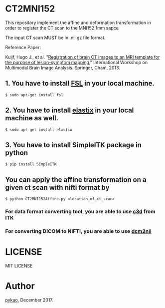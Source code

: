 # CT2MNI152 

This repository implement the affine and deformation transformation in order to register the CT scan to the MNI152 1mm sapce

The input CT scan MUST be in .nii.gz file format.

Reference Paper: 

Kuijf, Hugo J., et al. "[Registration of brain CT images to an MRI template for the purpose of lesion-symptom mapping.](https://link.springer.com/content/pdf/10.1007%2F978-3-319-02126-3_12.pdf)" International Workshop on Multimodal Brain Image Analysis. Springer, Cham, 2013.

## 1. You have to install [FSL](https://fsl.fmrib.ox.ac.uk/fsl/fslwiki) in your local machine. 

```
$ sudo apt-get install fsl
```
## 2. You have to install [elastix](http://elastix.isi.uu.nl/) in your local machine as well.
```
$ sudo apt-get install elastix
```
## 3. You have to install SimpleITK package in python
```
$ pip install SimpleITK
```

## You can apply the affine transformation on a given ct scan with nifti format by 
```
$ python CT2MNI152Affine.py <location_of_ct_scan>
```

### For data format converting tool, you are able to use [c3d](http://www.itksnap.org/pmwiki/pmwiki.php?n=Downloads.C3D) from ITK

### For converting DICOM to NIFTI, you are able to use [dcm2nii](http://www.cabiatl.com/mricro/mricron/dcm2nii.html)

# LICENSE

MIT LICENSE

# Author

[pykao](https://github.com/pykao/), December 2017.

